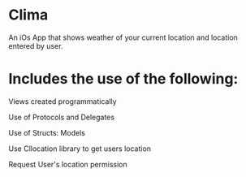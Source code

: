 # Clima
An iOs App that shows weather of your current location and location entered by user.
# Includes the use of the following:

Views created programmatically

Use of Protocols and Delegates

Use of Structs:  Models

Use Cllocation library to get users location 

Request User's location permission
